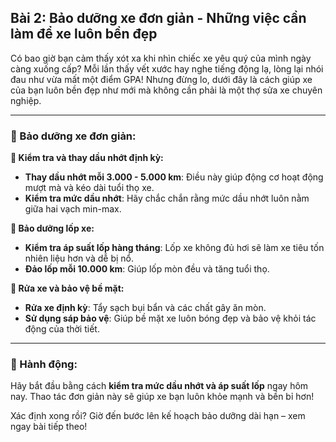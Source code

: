 ## Bài 2: Bảo dưỡng xe đơn giản - Những việc cần làm để xe luôn bền đẹp  

Có bao giờ bạn cảm thấy xót xa khi nhìn chiếc xe yêu quý của mình ngày càng xuống cấp? Mỗi lần thấy vết xước hay nghe tiếng động lạ, lòng lại nhói đau như vừa mất một điểm GPA! Nhưng đừng lo, dưới đây là cách giúp xe của bạn luôn bền đẹp như mới mà không cần phải là một thợ sửa xe chuyên nghiệp.

---

### 📌 Bảo dưỡng xe đơn giản:

**🔹 Kiểm tra và thay dầu nhớt định kỳ:**
- **Thay dầu nhớt mỗi 3.000 - 5.000 km**: Điều này giúp động cơ hoạt động mượt mà và kéo dài tuổi thọ xe.
- **Kiểm tra mức dầu nhớt**: Hãy chắc chắn rằng mức dầu nhớt luôn nằm giữa hai vạch min-max.

**🔹 Bảo dưỡng lốp xe:**
- **Kiểm tra áp suất lốp hàng tháng**: Lốp xe không đủ hơi sẽ làm xe tiêu tốn nhiên liệu hơn và dễ bị nổ.
- **Đảo lốp mỗi 10.000 km**: Giúp lốp mòn đều và tăng tuổi thọ.

**🔹 Rửa xe và bảo vệ bề mặt:**
- **Rửa xe định kỳ**: Tẩy sạch bụi bẩn và các chất gây ăn mòn.
- **Sử dụng sáp bảo vệ**: Giúp bề mặt xe luôn bóng đẹp và bảo vệ khỏi tác động của thời tiết.

---

### 🚀 Hành động:

Hãy bắt đầu bằng cách **kiểm tra mức dầu nhớt và áp suất lốp** ngay hôm nay. Thao tác đơn giản này sẽ giúp xe bạn luôn khỏe mạnh và bền bỉ hơn!

Xác định xong rồi? Giờ đến bước lên kế hoạch bảo dưỡng dài hạn – xem ngay bài tiếp theo!